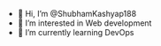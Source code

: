 - 👋 Hi, I’m @ShubhamKashyap188
- 👀 I’m interested in Web development 
- 🌱 I’m currently learning DevOps

<!---
ShubhamKashyap188/ShubhamKashyap188 is a ✨ special ✨ repository because its `README.md` (this file) appears on your GitHub profile.
You can click the Preview link to take a look at your changes.
--->
